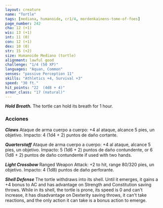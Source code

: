 ```yaml
---
layout: creature
name: "Tortle"
tags: [mediana, humanoide, cr1/4, mordenkainens-tome-of-foes]
page_number: 242
cha: 12 (+1)
wis: 13 (+1)
int: 11 (0)
con: 12 (+1)
dex: 10 (0)
str: 15 (+2)
size: Humanoide Mediano (tortle)
alignment: lawful good
challenge: "1/4 (50 XP)"
languages: "Aquan, Common"
senses: "passive Perception 11"
skills: "Athletics +4, Survival +3"
speed: "30 ft."
hit_points: "22  (4d8 + 4)"
armor_class: "17 (natural)"
---
```


***Hold Breath.*** The tortle can hold its breath for 1 hour.

### Acciones

***Claws*** Ataque de arma cuerpo a cuerpo: +4 al ataque, alcance 5 pies, un objetivo. Impacto: 4 (1d4 + 2) puntos de daño cortante.

***Quarterstaff*** Ataque de arma cuerpo a cuerpo: +4 al ataque, alcance 5 pies, un objetivo. Impacto: 5 (1d6 + 2) puntos de daño contundente, or 6 (1d8 + 2) puntos de daño contundente if used with two hands.

***Light Crossbow*** Ranged Weapon Attack: +2 to hit, range 80/320 pies, un objetivo. Impacto: 4 (1d8) puntos de daño perforante.

***Shell Defense*** The tortle withdraws into its shell. Until it emerges, it gains a +4 bonus to AC and has advantage on Strength and Constitution saving throws. While in its shell, the tortle is prone, its speed is 0 and can't increase, it has disadvantage on Dexterity saving throws, it can't take reactions, and the only action it can take is a bonus action to emerge.